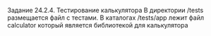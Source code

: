 Задание 24.2.4. Тестирование калькулятора
В директории /tests размещается файл с тестами.
В каталогах /tests/app лежит файл calculator который является библиотекой для калькулятора
